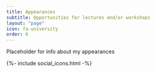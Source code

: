 ```yaml
---
title: Appearances
subtitle: Opportunities for lectures and/or workshops
layout: "page"
icon: fa-university
order: 6
---
```


Placeholder for info about my appearances

{%- include social_icons.html -%}
